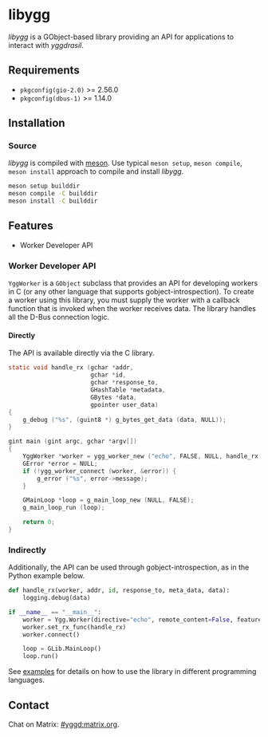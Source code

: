 # libygg

_libygg_ is a GObject-based library providing an API for applications to
interact with _yggdrasil_.

## Requirements

* `pkgconfig(gio-2.0)` >= 2.56.0
* `pkgconfig(dbus-1)` >= 1.14.0

## Installation

### Source

_libygg_ is compiled with [meson](https://mesonbuild.com). Use typical `meson
setup`, `meson compile`, `meson install` approach to compile and install
_libygg_.

```bash
meson setup builddir
meson compile -C builddir
meson install -C builddir
```

## Features

* Worker Developer API

### Worker Developer API

`YggWorker` is a `GObject` subclass that provides an API for developing workers
in C (or any other language that supports gobject-introspection). To create a
worker using this library, you must supply the worker with a callback function
that is invoked when the worker receives data. The library handles all the D-Bus
connection logic.

#### Directly

The API is available directly via the C library.

```c
static void handle_rx (gchar *addr,
                       gchar *id,
                       gchar *response_to,
                       GHashTable *metadata,
                       GBytes *data,
                       gpointer user_data)
{
    g_debug ("%s", (guint8 *) g_bytes_get_data (data, NULL));
}

gint main (gint argc, gchar *argv[])
{
    YggWorker *worker = ygg_worker_new ("echo", FALSE, NULL, handle_rx, NULL);
    GError *error = NULL;
    if (!ygg_worker_connect (worker, &error)) {
        g_error ("%s", error->message);
    }

    GMainLoop *loop = g_main_loop_new (NULL, FALSE);
    g_main_loop_run (loop);

    return 0;
}
```

### Indirectly

Additionally, the API can be used through gobject-introspection, as in the
Python example below.

```python
def handle_rx(worker, addr, id, response_to, meta_data, data):
    logging.debug(data)

if __name__ == "__main__":
    worker = Ygg.Worker(directive="echo", remote_content=False, features=None)
    worker.set_rx_func(handle_rx)
    worker.connect()

    loop = GLib.MainLoop()
    loop.run()
```

See [examples](./examples) for details on how to use the library in different
programming languages.

## Contact

Chat on Matrix: [#yggd:matrix.org](https://matrix.to/#/#yggd:matrix.org).
